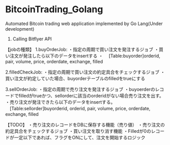 # BitcoinTrading_Golang
Automated Bitcoin trading web application implemented by Go Lang(Under development)

1. Calling Bitflyer API  


【jobの種類】
1.buyOrderJob:
・指定の周期で買い注文を発注するジョブ
・買い注文が発注したら以下のデータをinsertする
・
　[Table:buyorder]orderid, pair, volume, price, orderdate, exchange, filled 

2.filledCheckJob:
・指定の周期で買い注文の約定具合をチェックするジョブ
・買い注文が約定していた場合、buyorderテーブルのfilledをtrueにする

3.sellOrderJob:
・指定の周期で売り注文を発注するジョブ
・buyoerderのレコードでfilledがtrueかつ、sellorderに該当のorderidがない場合売り注文を出す。
・売り注文が発注できたら以下のデータをinsertする。
　[Table:sellorder]buyorderid, orderid, pair, volume, price, orderdate, exchange, filled 


【TODO】
・売り注文のレコードをDBに保存する機能（売り値）
・売り注文の約定具合をチェックするジョブ
・買い注文を取り消す機能
・Filledが0のレコードが一定以下であれば、フラグをONにして、注文を開始するロジック